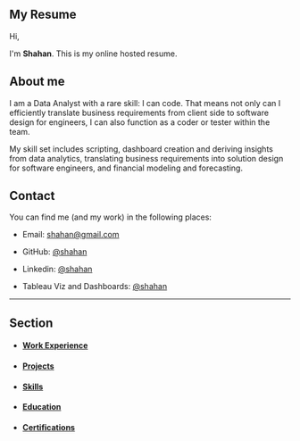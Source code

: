 ## My Resume

Hi,

I'm **Shahan**. This is my online hosted resume. 

## About me

I am a Data Analyst with a rare skill: I can code. That means not only can I efficiently translate business requirements from client side to software design for engineers, I can also function as a coder or tester within the team.

My skill set includes scripting, dashboard creation and deriving insights from data analytics, translating business requirements into solution design for software engineers, and financial modeling and forecasting.

## Contact
You can find me (and my work) in the following places:

- Email: shahan@gmail.com

- GitHub: <a href="https://github.com/sazk07" target="_blank">@shahan</a>

- Linkedin: <a href="https://www.linkedin.com/in/sazk" target="_blank">@shahan</a>

- Tableau Viz and Dashboards: <a href="https://public.tableau.com/app/profile/shahan.arshad" target="_blank">@shahan</a>

---

## Section

- #### [Work Experience](./work_experience.md)

- #### [Projects](./projects.md)

- #### [Skills](./skills.md)

- #### [Education](./education.md)

- #### [Certifications](./certifications.md)

